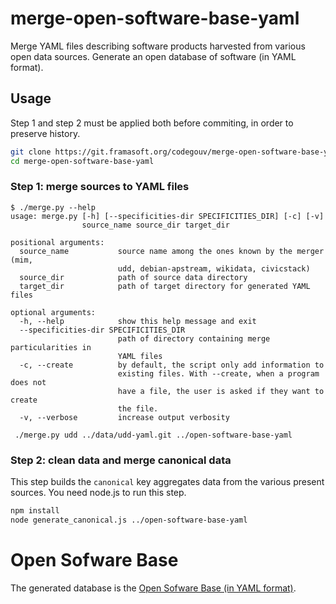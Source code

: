 # merge-open-software-base-yaml

Merge YAML files describing software products harvested from various open data sources.
Generate an open database of software (in YAML format).

## Usage

Step 1 and step 2 must be applied both before commiting, in order to preserve history.

```bash
git clone https://git.framasoft.org/codegouv/merge-open-software-base-yaml.git
cd merge-open-software-base-yaml
```

### Step 1: merge sources to YAML files

```
$ ./merge.py --help
usage: merge.py [-h] [--specificities-dir SPECIFICITIES_DIR] [-c] [-v]
                source_name source_dir target_dir

positional arguments:
  source_name           source name among the ones known by the merger (mim,
                        udd, debian-apstream, wikidata, civicstack)
  source_dir            path of source data directory
  target_dir            path of target directory for generated YAML files

optional arguments:
  -h, --help            show this help message and exit
  --specificities-dir SPECIFICITIES_DIR
                        path of directory containing merge particularities in
                        YAML files
  -c, --create          by default, the script only add information to
                        existing files. With --create, when a program does not
                        have a file, the user is asked if they want to create
                        the file.
  -v, --verbose         increase output verbosity

 ./merge.py udd ../data/udd-yaml.git ../open-software-base-yaml

```

### Step 2: clean data and merge canonical data

This step builds the `canonical` key aggregates data from the various present sources. You need node.js to run this step.

```bash
npm install
node generate_canonical.js ../open-software-base-yaml
```

# Open Sofware Base

The generated database is the [Open Sofware Base (in YAML format)](https://git.framasoft.org/codegouv/open-software-base-yaml).
